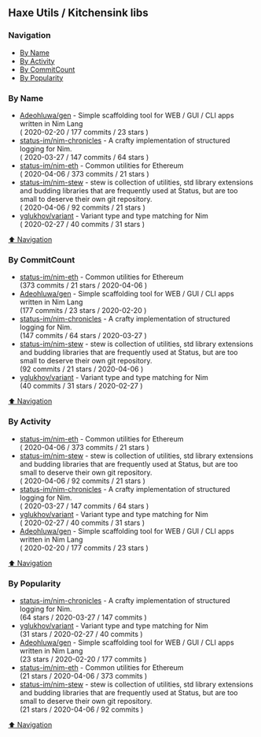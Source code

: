 ## Haxe Utils / Kitchensink libs


### Navigation

- [By Name](#by-name)
- [By Activity](#by-activity)
- [By CommitCount](#by-commitcount)
- [By Popularity](#by-popularity)

### By Name
<!-- PROJECTS_LIST -->
- [Adeohluwa/gen](https://github.com/Adeohluwa/gen) - Simple scaffolding tool for WEB / GUI / CLI apps written in Nim Lang <br/> ( 2020-02-20 / 177 commits / 23 stars )
- [status-im/nim-chronicles](https://github.com/status-im/nim-chronicles) - A crafty implementation of structured logging for Nim. <br/> ( 2020-03-27 / 147 commits / 64 stars )
- [status-im/nim-eth](https://github.com/status-im/nim-eth) - Common utilities for Ethereum <br/> ( 2020-04-06 / 373 commits / 21 stars )
- [status-im/nim-stew](https://github.com/status-im/nim-stew) - stew is collection of utilities, std library extensions and budding libraries that are frequently used at Status, but are too small to deserve their own git repository. <br/> ( 2020-04-06 / 92 commits / 21 stars )
- [yglukhov/variant](https://github.com/yglukhov/variant) - Variant type and type matching for Nim <br/> ( 2020-02-27 / 40 commits / 31 stars )
<!-- /PROJECTS_LIST -->

[⬆ Navigation](#navigation)

### By CommitCount
<!-- COMMITCOUNT_LIST -->
- [status-im/nim-eth](https://github.com/status-im/nim-eth) - Common utilities for Ethereum <br/> (373 commits / 21 stars / 2020-04-06 )
- [Adeohluwa/gen](https://github.com/Adeohluwa/gen) - Simple scaffolding tool for WEB / GUI / CLI apps written in Nim Lang <br/> (177 commits / 23 stars / 2020-02-20 )
- [status-im/nim-chronicles](https://github.com/status-im/nim-chronicles) - A crafty implementation of structured logging for Nim. <br/> (147 commits / 64 stars / 2020-03-27 )
- [status-im/nim-stew](https://github.com/status-im/nim-stew) - stew is collection of utilities, std library extensions and budding libraries that are frequently used at Status, but are too small to deserve their own git repository. <br/> (92 commits / 21 stars / 2020-04-06 )
- [yglukhov/variant](https://github.com/yglukhov/variant) - Variant type and type matching for Nim <br/> (40 commits / 31 stars / 2020-02-27 )
<!-- /COMMITCOUNT_LIST -->
[⬆ Navigation](#navigation)

### By Activity
<!-- ACTIVITY_LIST -->
- [status-im/nim-eth](https://github.com/status-im/nim-eth) - Common utilities for Ethereum <br/> ( 2020-04-06 / 373 commits / 21 stars )
- [status-im/nim-stew](https://github.com/status-im/nim-stew) - stew is collection of utilities, std library extensions and budding libraries that are frequently used at Status, but are too small to deserve their own git repository. <br/> ( 2020-04-06 / 92 commits / 21 stars )
- [status-im/nim-chronicles](https://github.com/status-im/nim-chronicles) - A crafty implementation of structured logging for Nim. <br/> ( 2020-03-27 / 147 commits / 64 stars )
- [yglukhov/variant](https://github.com/yglukhov/variant) - Variant type and type matching for Nim <br/> ( 2020-02-27 / 40 commits / 31 stars )
- [Adeohluwa/gen](https://github.com/Adeohluwa/gen) - Simple scaffolding tool for WEB / GUI / CLI apps written in Nim Lang <br/> ( 2020-02-20 / 177 commits / 23 stars )
<!-- /ACTIVITY_LIST -->

[⬆ Navigation](#navigation)

### By Popularity
<!-- POPULARITY_LIST -->
- [status-im/nim-chronicles](https://github.com/status-im/nim-chronicles) - A crafty implementation of structured logging for Nim. <br/> (64 stars / 2020-03-27 / 147 commits )
- [yglukhov/variant](https://github.com/yglukhov/variant) - Variant type and type matching for Nim <br/> (31 stars / 2020-02-27 / 40 commits )
- [Adeohluwa/gen](https://github.com/Adeohluwa/gen) - Simple scaffolding tool for WEB / GUI / CLI apps written in Nim Lang <br/> (23 stars / 2020-02-20 / 177 commits )
- [status-im/nim-eth](https://github.com/status-im/nim-eth) - Common utilities for Ethereum <br/> (21 stars / 2020-04-06 / 373 commits )
- [status-im/nim-stew](https://github.com/status-im/nim-stew) - stew is collection of utilities, std library extensions and budding libraries that are frequently used at Status, but are too small to deserve their own git repository. <br/> (21 stars / 2020-04-06 / 92 commits )
<!-- /POPULARITY_LIST -->

[⬆ Navigation](#navigation)
